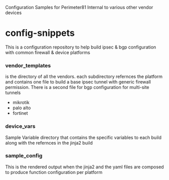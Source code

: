 Configuration Samples for Perimeter81 Internal to various other vendor devices 
# config-snippets
This is a configuration repository to help build ipsec & bgp configuration with common firewall & device platforms 


### vendor_templates 
is the directory of all the vendors. each subdirectory refernces 
the platform and contains one file to build a base ipsec tunnel with generic firewall permission. There is
a second file for bgp configuration for multi-site tunnels
- mikrotik 
- palo alto
- fortinet 

### device_vars
Sample Variable directory that contains the specific variables to each build 
along with the refernces in the jinja2 build 

### sample_config
This is the rendered output when the jinja2 and the yaml files are composed to produce function 
configuration per platform


